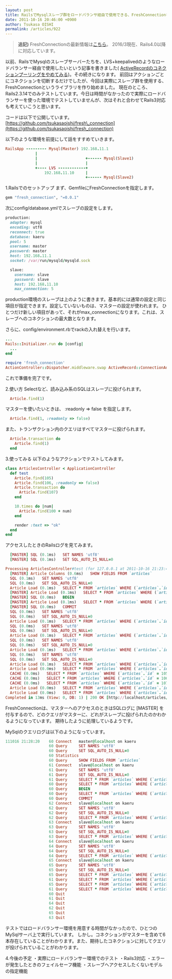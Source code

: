 ```yaml
---
layout: post
title: RailsでMysqlスレーブ群をロードバランサ経由で使用できる、FreshConnectionを作り始めました
date: 2011-10-16 20:46:00 +0900
author: Tsukasa OISHI
permalink: /articles/922
---
```


>__追記)__
> FreshConnectionの最新情報は[こちら](https://www.kaeruspoon.net/keywords/FreshConnection/)。
> 2016/3現在、Rails4.0以降に対応しています。

以前、RailsでMysqlのスレーブサーバーたちを、LVS+keepalivedのようなロードバランサー経由で使用したいという記事を書きました( [ActiveRecordのコネクションプーリングをやめてみる](/articles/916))。その続きになります。
前回はアクションごとにコネクションを切断するだけでしたが、今回は実際にスレーブ群を使用する、FreshConnectionというライブラリを作り始めました。
現在のところ、Rails2.3.14でのみテストしています。今日は時間がなかったので実際にロードバランサーを使った環境でテストしていませんが、次はそれと合わせてRails3対応も考えていこうと思います。

コードは以下で公開しています。
 [https://github.com/tsukasaoishi/fresh\_connection](https://github.com/tsukasaoishi/fresh_connection)

以下のような環境を前提にして話をすすめていきます。

```ruby
RailsApp --------- Mysql(Master) 192.168.11.1
             |
             |                     +------ Mysql(Slave1)
             |                     |
             +---- LVS ------------+
                 192.168.11.10     |
                                   +------ Mysql(Slave2)
```

1.Railsでのセットアップ
まず、GemfileにFreshConnectionを指定します。

```ruby
gem "fresh_connection", "=0.0.1"
```

次にconfig/database.ymlでスレーブの設定をします。

```ruby
production:
  adapter: mysql
  encoding: utf8
  reconnect: true
  database: kaeru
  pool: 5
  username: master
  password: master
  host: 192.168.11.1
  socket: /var/run/mysqld/mysqld.sock

  slave:
    username: slave
    password: slave
    host: 192.168.11.10
    max_connection: 5
```

production環境のスレーブは上のように書きます。基本的には通常の設定と同じ項目が指定できます。設定していないものは、マスターの設定が使われます。
ひとつだけ新しい項目があって、それがmax\_connectionになります。これは、スレーブへのコネクションの最大数となります。

さらに、config/environment.rbでrackの入れ替えを行います。

```ruby
...
Rails::Initializer.run do |config|
  ...
end

require 'fresh_connection'
ActionController::Dispatcher.middleware.swap ActiveRecord::ConnectionAdapters::ConnectionManagement, FreshConnection::Rack::ConnectionManagement
```

これで準備を完了です。

2.使い方
Selectなど、読み込み系のSQLはスレーブに投げられます。

```ruby
  Article.find(1)
```

マスターを使いたいときは、 :readonly => false を指定します。

```ruby
  Article.find(1, :readonly => false)
```

また、トランザクション内のクエリはすべてマスターに投げられます。

```ruby
  Article.transaction do
    Article.find(1)
  end
```

3.使ってみる
以下のようなアクションでテストしてみます。

```ruby
class ArticlesController < ApplicationController
  def test
    Article.find(105)
    Article.find(106, :readonly => false)
    Article.transaction do
      Article.find(107)
    end

    10.times do |num|
      Article.find(100 + num)
    end

    render :text => "ok"
  end
end
```

アクセスしたときのRailsログを見てみます。

```ruby
  [MASTER] SQL (0.1ms)   SET NAMES 'utf8'
  [MASTER] SQL (0.1ms)   SET SQL_AUTO_IS_NULL=0

Processing ArticlesController#test (for 127.0.0.1 at 2011-10-16 21:23:42) [GET]
  [MASTER] Article Columns (0.6ms)   SHOW FIELDS FROM `articles`
  SQL (0.1ms)   SET NAMES 'utf8'
  SQL (0.0ms)   SET SQL_AUTO_IS_NULL=0
  Article Load (0.1ms)   SELECT * FROM `articles` WHERE (`articles`.`id` = 105) 
  [MASTER] Article Load (0.1ms)   SELECT * FROM `articles` WHERE (`articles`.`id` = 106) 
  [MASTER] SQL (0.0ms)   BEGIN
  [MASTER] Article Load (0.1ms)   SELECT * FROM `articles` WHERE (`articles`.`id` = 107) 
  [MASTER] SQL (0.0ms)   COMMIT
  SQL (0.0ms)   SET NAMES 'utf8'
  SQL (0.0ms)   SET SQL_AUTO_IS_NULL=0
  Article Load (0.1ms)   SELECT * FROM `articles` WHERE (`articles`.`id` = 100) 
  SQL (0.0ms)   SET NAMES 'utf8'
  SQL (0.0ms)   SET SQL_AUTO_IS_NULL=0
  Article Load (0.1ms)   SELECT * FROM `articles` WHERE (`articles`.`id` = 101) 
  SQL (0.0ms)   SET NAMES 'utf8'
  SQL (0.0ms)   SET SQL_AUTO_IS_NULL=0
  Article Load (0.1ms)   SELECT * FROM `articles` WHERE (`articles`.`id` = 102) 
  SQL (0.0ms)   SET NAMES 'utf8'
  SQL (0.0ms)   SET SQL_AUTO_IS_NULL=0
  Article Load (0.1ms)   SELECT * FROM `articles` WHERE (`articles`.`id` = 103) 
  Article Load (0.0ms)   SELECT * FROM `articles` WHERE (`articles`.`id` = 104) 
  CACHE (0.0ms)   SELECT * FROM `articles` WHERE (`articles`.`id` = 105) 
  CACHE (0.0ms)   SELECT * FROM `articles` WHERE (`articles`.`id` = 106) 
  CACHE (0.0ms)   SELECT * FROM `articles` WHERE (`articles`.`id` = 107) 
  Article Load (0.0ms)   SELECT * FROM `articles` WHERE (`articles`.`id` = 108) 
  Article Load (0.0ms)   SELECT * FROM `articles` WHERE (`articles`.`id` = 109) 
Completed in 13ms (View: 0, DB: 1) | 200 OK [http://localhost/articles/test]
```

FreshConnectionは、マスターへのアクセスのときはSQLログに [MASTER] を付与するので、どのクエリがマスターに、どれがスレーブに投げられたのかわかるようになっています。
期待したように処理しているようです。

MySqlのクエリログは以下のようになっています。

```ruby
111016 21:28:20    60 Connect   master@localhost on kaeru
                   60 Query     SET NAMES 'utf8'
                   60 Query     SET SQL_AUTO_IS_NULL=0
                   60 Statistics
                   60 Query     SHOW FIELDS FROM `articles`
                   61 Connect   slave@localhost on kaeru
                   61 Query     SET NAMES 'utf8'
                   61 Query     SET SQL_AUTO_IS_NULL=0
                   61 Query     SELECT * FROM `articles` WHERE (`articles`.`id` = 105)
                   60 Query     SELECT * FROM `articles` WHERE (`articles`.`id` = 106)
                   60 Query     BEGIN
                   60 Query     SELECT * FROM `articles` WHERE (`articles`.`id` = 107)
                   60 Query     COMMIT
                   62 Connect   slave@localhost on kaeru
                   62 Query     SET NAMES 'utf8'
                   62 Query     SET SQL_AUTO_IS_NULL=0
                   62 Query     SELECT * FROM `articles` WHERE (`articles`.`id` = 100)
                   63 Connect   slave@localhost on kaeru
                   63 Query     SET NAMES 'utf8'
                   63 Query     SET SQL_AUTO_IS_NULL=0
                   63 Query     SELECT * FROM `articles` WHERE (`articles`.`id` = 101)
                   64 Connect   slave@localhost on kaeru
                   64 Query     SET NAMES 'utf8'
                   64 Query     SET SQL_AUTO_IS_NULL=0
                   64 Query     SELECT * FROM `articles` WHERE (`articles`.`id` = 102)
                   65 Connect   slave@localhost on kaeru
                   65 Query     SET NAMES 'utf8'
                   65 Query     SET SQL_AUTO_IS_NULL=0
                   65 Query     SELECT * FROM `articles` WHERE (`articles`.`id` = 103)
                   61 Query     SELECT * FROM `articles` WHERE (`articles`.`id` = 104)
                   65 Query     SELECT * FROM `articles` WHERE (`articles`.`id` = 108)
                   61 Query     SELECT * FROM `articles` WHERE (`articles`.`id` = 109)
                   60 Quit
                   61 Quit
                   64 Quit
                   62 Quit
                   65 Quit
                   63 Quit
```

テストではロードバランサー環境を用意する時間がなかったので、ひとつのMySqlサーバ上で実行しています。
しかし。コネクションがマスターを含めて6本存在していることがわかります。また、期待したコネクションに対してクエリが投げられていることがわかります。

4.今後の予定
・実際にロードバランサー環境でのテスト
・Rails3対応
・エラーが発生したときのフェイルセーフ機能
・スレーブへアクセスしたくないモデルの指定機能


